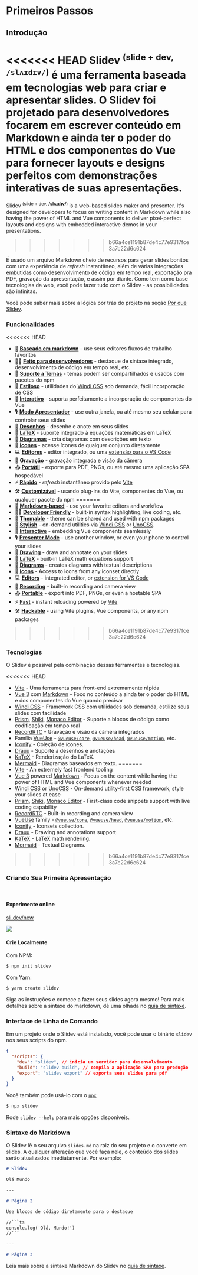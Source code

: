 # Primeiros Passos

## Introdução

<<<<<<< HEAD
Slidev <sup>(slide + dev, `/slʌɪdɪv/`)</sup> é uma ferramenta baseada em tecnologias web para criar e apresentar slides. O Slidev foi projetado para desenvolvedores focarem em escrever conteúdo em Markdown e ainda ter o poder do HTML e dos componentes do Vue para fornecer layouts e designs perfeitos com demonstrações interativas de suas apresentações.
=======
Slidev <sup>(slide + dev, **/slʌɪdɪv/**)</sup> is a web-based slides maker and presenter. It's designed for developers to focus on writing content in Markdown while also having the power of HTML and Vue components to deliver pixel-perfect layouts and designs with embedded interactive demos in your presentations.
>>>>>>> b66a4ce1191b87de4c77e9317fce3a7c22d6c624

É usado um arquivo Markdown cheio de recursos para gerar slides bonitos com uma experiência de *refresh* instantâneo, além de várias integrações embutidas como desenvolvimento de código em tempo real, exportação pra PDF, gravação da apresentação, e assim por diante. Como tem como base tecnologias da web, você pode fazer tudo com o Slidev - as possibilidades são infinitas.

Você pode saber mais sobre a lógica por trás do projeto na seção [Por que Slidev](/guide/why).

### Funcionalidades

<<<<<<< HEAD
- 📝 [**Baseado em markdown**](/guide/syntax.html) - use seus editores fluxos de trabalho favoritos
- 🧑‍💻 [**Feito para desenvolvedores**](/guide/syntax.html#blocos-de-codigo) - destaque de sintaxe integrado, desenvolvimento de código em tempo real, etc.
- 🎨 [**Suporte a Temas**](/themes/gallery.html) - temas podem ser compartilhados e usados com pacotes do npm
- 🌈 [**Estiloso**](/guide/syntax.html#estilos-embutidos) - utilidades do [Windi CSS](https://windicss.org/) sob demanda, fácil incorporação de CSS
- 🤹 [**Interativo**](/custom/directory-structure.html#componentes) - suporta perfeitamente a incorporação de componentes do Vue
- 🎙 [**Modo Apresentador**](/guide/presenter-mode.html) - use outra janela, ou até mesmo seu celular para controlar seus slides
- 🎨 [**Desenhos**](/guide/drawing.html) - desenhe e anote em seus slides
- 🧮 [**LaTeX**](/guide/syntax.html#latex) - suporte integrado à equações matemáticas em LaTeX
- 📰 [**Diagramas**](/guide/syntax.html#diagramas) - cria diagramas com descrições em texto
- 🌟 [**Ícones**](/guide/syntax.html#icones) - acesse ícones de qualquer conjunto diretamente
- 💻 [**Editores**](/guide/editors.html) - editor integrado, ou uma [extensão para o VS Code](https://github.com/slidevjs/slidev-vscode)
- 🎥 [**Gravação**](/guide/recording.html) - gravação integrada e visão da câmera
- 📤 [**Portátil**](/guide/exporting.html) - exporte para PDF, PNGs, ou até mesmo uma aplicação SPA hospedável
- ⚡️ [**Rápido**](https://vitejs.dev) - *refresh* instantâneo provido pelo [Vite](https://vitejs.dev)
- 🛠 [**Customizável**](/custom/config-vite.html) - usando plug-ins do Vite, componentes do Vue, ou qualquer pacote do npm
=======
- 📝 [**Markdown-based**](/guide/syntax.html) - use your favorite editors and workflow
- 🧑‍💻 [**Developer Friendly**](/guide/syntax.html#code-blocks) - built-in syntax highlighting, live coding, etc.
- 🎨 [**Themable**](/themes/gallery.html) - theme can be shared and used with npm packages
- 🌈 [**Stylish**](/guide/syntax.html#embedded-styles) - on-demand utilities via [Windi CSS](https://windicss.org/) or [UnoCSS](https://github.com/unocss/unocss).
- 🤹 [**Interactive**](/custom/directory-structure.html#components) - embedding Vue components seamlessly
- 🎙 [**Presenter Mode**](/guide/presenter-mode.html) - use another window, or even your phone to control your slides
- 🎨 [**Drawing**](/guide/drawing.html) - draw and annotate on your slides
- 🧮 [**LaTeX**](/guide/syntax.html#latex) - built-in LaTeX math equations support
- 📰 [**Diagrams**](/guide/syntax.html#diagrams) - creates diagrams with textual descriptions 
- 🌟 [**Icons**](/guide/syntax.html#icons) - Access to icons from any iconset directly
- 💻 [**Editors**](/guide/editors.html) - integrated editor, or [extension for VS Code](https://github.com/slidevjs/slidev-vscode)
- 🎥 [**Recording**](/guide/recording.html) - built-in recording and camera view
- 📤 [**Portable**](/guide/exporting.html) - export into PDF, PNGs, or even a hostable SPA
- ⚡️ [**Fast**](https://vitejs.dev) - instant reloading powered by [Vite](https://vitejs.dev)
- 🛠 [**Hackable**](/custom/config-vite.html) - using Vite plugins, Vue components, or any npm packages
>>>>>>> b66a4ce1191b87de4c77e9317fce3a7c22d6c624

### Tecnologias

O Slidev é possível pela combinação dessas ferramentes e tecnologias.

<<<<<<< HEAD
- [Vite](https://vitejs.dev) - Uma ferramenta para front-end extremamente rápida
- [Vue 3](https://v3.vuejs.org/) com [Markdown](https://daringfireball.net/projects/markdown/syntax) - Foco no conteúdo a ainda ter o poder do HTML e dos componentes do Vue quando precisar
- [Windi CSS](https://github.com/windicss/windicss) - Framework CSS com utilidades sob demanda, estilize seus slides com facilidade
- [Prism](https://github.com/PrismJS/prism), [Shiki](https://github.com/shikijs/shiki), [Monaco Editor](https://github.com/Microsoft/monaco-editor) - Suporte a blocos de código como codificação em tempo real
- [RecordRTC](https://recordrtc.org) - Gravação e visão da câmera integrados
- Família [VueUse](https://vueuse.org) -  [`@vueuse/core`](https://github.com/vueuse/vueuse), [`@vueuse/head`](https://github.com/vueuse/head), [`@vueuse/motion`](https://github.com/vueuse/motion), etc.
- [Iconify](https://iconify.design/) - Coleção de ícones.
- [Drauu](https://github.com/antfu/drauu) - Suporte à desenhos e anotações
- [KaTeX](https://katex.org/) - Renderização do LaTeX.
- [Mermaid](https://mermaid-js.github.io/mermaid) - Diagramas baseados em texto.
=======
- [Vite](https://vitejs.dev) - An extremely fast frontend tooling
- [Vue 3](https://v3.vuejs.org/) powered [Markdown](https://daringfireball.net/projects/markdown/syntax) - Focus on the content while having the power of HTML and Vue components whenever needed
- [Windi CSS](https://github.com/windicss/windicss) or [UnoCSS](https://github.com/unocss/unocss) - On-demand utility-first CSS framework, style your slides at ease
- [Prism](https://github.com/PrismJS/prism), [Shiki](https://github.com/shikijs/shiki), [Monaco Editor](https://github.com/Microsoft/monaco-editor) - First-class code snippets support with live coding capability
- [RecordRTC](https://recordrtc.org) - Built-in recording and camera view
- [VueUse](https://vueuse.org) family -  [`@vueuse/core`](https://github.com/vueuse/vueuse), [`@vueuse/head`](https://github.com/vueuse/head), [`@vueuse/motion`](https://github.com/vueuse/motion), etc.
- [Iconify](https://iconify.design/) - Iconsets collection.
- [Drauu](https://github.com/antfu/drauu) - Drawing and annotations support
- [KaTeX](https://katex.org/) - LaTeX math rendering.
- [Mermaid](https://mermaid-js.github.io/mermaid) - Textual Diagrams.
>>>>>>> b66a4ce1191b87de4c77e9317fce3a7c22d6c624

### Criando Sua Primeira Apresentação

<br>

#### Experimente online

[sli.dev/new](https://sli.dev/new)

[![](https://developer.stackblitz.com/img/open_in_stackblitz.svg)](https://sli.dev/new)

#### Crie Localmente

Com NPM:

```bash
$ npm init slidev
```

Com Yarn:

```bash
$ yarn create slidev
```

Siga as instruções e comece a fazer seus slides agora mesmo! Para mais detalhes sobre a sintaxe do markdown, dê uma olhada no [guia de sintaxe](/guide/syntax).

### Interface de Linha de Comando

Em um projeto onde o Slidev está instalado, você pode usar o binário `slidev` nos seus scripts do npm.

```json
{
  "scripts": {
    "dev": "slidev", // inicia um servidor para desenvolvimento
    "build": "slidev build", // compila a aplicação SPA para produção
    "export": "slidev export" // exporta seus slides para pdf
  }
}
```

Você também pode usá-lo com o [`npx`](https://www.npmjs.com/package/npx)

```bash
$ npx slidev
```

Rode `slidev --help` para mais opções disponíveis.

### Sintaxe do Markdown

O Slidev lê o seu arquivo `slides.md` na raiz do seu projeto e o converte em slides. A qualquer alteração que você faça nele, o conteúdo dos slides serão atualizados imediatamente. Por exemplo:

~~~md
# Slidev

Olá Mundo

---

# Página 2

Use blocos de código diretamente para o destaque

//```ts
console.log('Olá, Mundo!')
//```

---

# Página 3
~~~

Leia mais sobre a sintaxe Markdown do Slidev no [guia de sintaxe](/guide/syntax).
